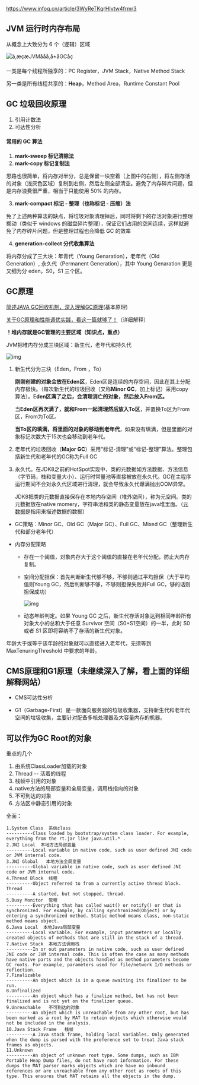 https://www.infoq.cn/article/3WyReTKqrHIvtw4frmr3

## JVM 运行时内存布局

从概念上大致分为 6 个（逻辑）区域

![ä¸æçæJVMåå­å¸å±åGCåç](https://static001.infoq.cn/resource/image/dd/a9/dd614bf56417939aa0e0694fedf2caa9.png)

一类是每个线程所独享的：PC Register，JVM Stack，Native Method Stack

另一类是所有线程共享的：**Heap**，Method Area，Runtime Constant Pool

## GC 垃圾回收原理

1. 引用计数法
2. 可达性分析

#### 常用的 GC 算法

1. **mark-sweep 标记清除法**
2. **mark-copy 标记复制法**

思路也很简单，将内存对半分，总是保留一块空着（上图中的右侧），将左侧存活的对象（浅灰色区域）复制到右侧，然后左侧全部清空。避免了内存碎片问题，但是内存浪费很严重，相当于只能使用 50% 的内存。

3. **mark-compact 标记 - 整理（也称标记 - 压缩）法**

免了上述两种算法的缺点，将垃圾对象清理掉后，同时将剩下的存活对象进行整理挪动（类似于 windows 的磁盘碎片整理），保证它们占用的空间连续，这样就避免了内存碎片问题，但是整理过程也会降低 GC 的效率

4. **generation-collect 分代收集算法**

将内存分成了三大块：年青代（Young Genaration），老年代（Old Generation）, 永久代（Permanent Generation），其中 Young Genaration 更是又细为分 eden，S0，S1 三个区。

## GC原理

[简述JAVA GC回收机制，深入理解GC原理](https://blog.csdn.net/JavaReact/article/details/83656329)(基本原理)

[关于GC原理和性能调优实践，看这一篇就够了！](https://juejin.im/post/5d8c5a5de51d4578323d51bd)（详细解释）

**！堆内存就是GC管理的主要区域（知识点，重点）**

JVM把堆内存分成三块区域：新生代，老年代和持久代

![img](https://img-blog.csdnimg.cn/20181102153654181.png?x-oss-process=image/watermark,type_ZmFuZ3poZW5naGVpdGk,shadow_10,text_aHR0cHM6Ly9ibG9nLmNzZG4ubmV0L0phdmFSZWFjdA==,size_16,color_FFFFFF,t_70)

1. 新生代分为三块（Eden，From ，To）

   **刚刚创建的对象会放在Eden区**，Eden区是连续的内存空间，因此在其上分配内存极快。（每次新生代的垃圾回收（又称**Minor GC**，加上标记）采用copy算法）。E**den区满了之后，会清理消亡的对象，然后放入From区。**

   当**Eden区再次满了，就和From一起清理然后放入To区**，并置换To区为From区，From为To区。

   **当To区的填满，将里面的对象的移动到老年代**，如果没有填满，但是里面的对象标记次数大于15次也会移动到老年代。

2. 老年代的垃圾回收（**Major GC**）采用“标记-清理”或“标记-整理”算法。整理包括新生代和老年代的GC称为Full GC

3. 永久代。在JDK8之前的HotSpot实现中，类的元数据如方法数据、方法信息（字节码，栈和变量大小）、运行时常量池等直接被放在永久代。GC在主程序运行期间不会对永久代区域进行清理，就会导致永久代爆满抛出OOM异常。

   JDK8把类的元数据直接保存在本地内存空间（堆外空间），称为元空间。类的元数据放在native momery，字符串池和类的静态变量放在java堆里面。（[元数据](https://www.oracle.com/technetwork/articles/hunter-meta-097643-zhs.html)是指用来描述数据的数据）

- GC策略：Minor GC、Old GC（Major GC）、Full GC、Mixed GC（整理新生代和部分老年代）

- 内存分配策略

  - 存在一个阈值，对象内存大于这个阈值的直接在老年代分配，防止大内存复制。

  - 空间分配担保：首先判断新生代够不够，不够则通过平均担保（大于平均值则Young GC，然后判断够不够，不够则担保失败并Full GC，够的话则担保成功）

    ![img](https://user-gold-cdn.xitu.io/2019/9/26/16d6b1954b158636?imageView2/0/w/1280/h/960/format/webp/ignore-error/1)

  - 动态年龄判定。如果 Young GC 之后，新生代存活对象达到相同年龄所有对象大小的总和大于任意  Survivor 空间（S0+S1空间）的一半，此时 S0 或者 S1 区即将容纳不了存活的新生代对象。

年龄大于或等于该年龄的对象就可以直接进入老年代，无须等到 MaxTenuringThreshold 中要求的年龄。

## CMS原理和G1原理（未继续深入了解，看上面的详细解释网站）

- CMS可达性分析

- G1（Garbage-First）是一款面向服务器的垃圾收集器，支持新生代和老年代空间的垃圾收集，主要针对配备多核处理器及大容量内存的机器。

## 可以作为GC Root的对象

重点的几个

1. 由系统ClassLoader加载的对象
2. Thread -- 活着的线程
3. 栈帧中引用的对象
4. native方法的局部变量和全局变量，调用栈指向的对象
5. 不可到达的对象
6. 方法区中静态引用的对象

全面：

```
1.System Class  系统class
----------Class loaded by bootstrap/system class loader. For example, everything from the rt.jar like java.util.* .
2.JNI Local  本地方法局部变量
----------Local variable in native code, such as user defined JNI code or JVM internal code.
3.JNI Global   本地方法全局变量
----------Global variable in native code, such as user defined JNI code or JVM internal code.
4.Thread Block  线程
----------Object referred to from a currently active thread block.
Thread
----------A started, but not stopped, thread.
5.Busy Monitor  管程
----------Everything that has called wait() or notify() or that is synchronized. For example, by calling synchronized(Object) or by entering a synchronized method. Static method means class, non-static method means object.
6.Java Local  本地Java局部变量
----------Local variable. For example, input parameters or locally created objects of methods that are still in the stack of a thread.
7.Native Stack  本地方法调用栈
----------In or out parameters in native code, such as user defined JNI code or JVM internal code. This is often the case as many methods have native parts and the objects handled as method parameters become GC roots. For example, parameters used for file/network I/O methods or reflection.
7.Finalizable  
----------An object which is in a queue awaiting its finalizer to be run.
8.Unfinalized
----------An object which has a finalize method, but has not been finalized and is not yet on the finalizer queue.
9.Unreachable   不可到达的对象
----------An object which is unreachable from any other root, but has been marked as a root by MAT to retain objects which otherwise would not be included in the analysis.
10.Java Stack Frame   栈帧
----------A Java stack frame, holding local variables. Only generated when the dump is parsed with the preference set to treat Java stack frames as objects.
11.Unknown
----------An object of unknown root type. Some dumps, such as IBM Portable Heap Dump files, do not have root information. For these dumps the MAT parser marks objects which are have no inbound references or are unreachable from any other root as roots of this type. This ensures that MAT retains all the objects in the dump.
```



